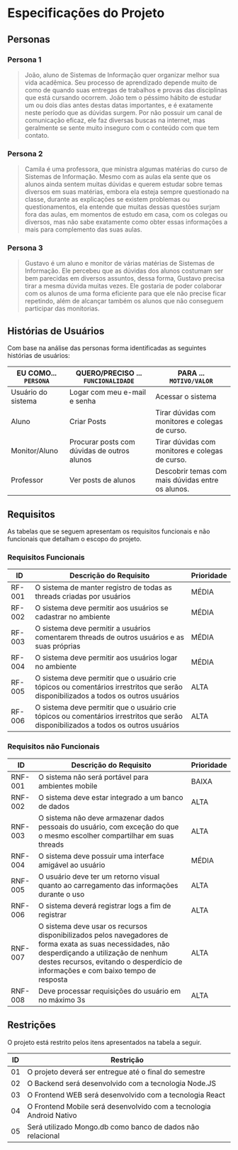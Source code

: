 # Especificações do Projeto

## Personas

### Persona 1

> João, aluno de Sistemas de Informação quer organizar melhor sua vida acadêmica. Seu processo de aprendizado depende muito de como de quando suas entregas de trabalhos e provas das disciplinas que está cursando ocorrem. João tem o péssimo hábito de estudar um ou dois dias antes destas datas importantes, e é exatamente neste período que as dúvidas surgem. Por não possuir um canal de comunicação eficaz, ele faz diversas buscas na internet, mas geralmente se sente muito inseguro com o conteúdo com que tem contato.

### Persona 2

> Camila é uma professora, que ministra algumas matérias do curso de Sistemas de Informação. Mesmo com as aulas ela sente que os alunos ainda sentem muitas dúvidas e querem estudar sobre temas diversos em suas matérias, embora ela esteja sempre questionado na classe, durante as explicações se existem problemas ou questionamentos, ela entende que muitas dessas questões surjam fora das aulas, em momentos de estudo em casa, com os colegas ou diversos, mas não sabe exatamente como obter essas informações a mais para complemento das suas aulas.  

### Persona 3

> Gustavo é um aluno e monitor de várias matérias de Sistemas de Informação. Ele percebeu que as dúvidas dos alunos costumam ser bem parecidas em diversos assuntos, dessa forma, Gustavo precisa tirar a mesma dúvida muitas vezes. Ele gostaria de poder colaborar com os alunos de uma forma eficiente para que ele não precise ficar repetindo, além de alcançar também os alunos que não conseguem participar das monitorias.

## Histórias de Usuários

Com base na análise das personas forma identificadas as seguintes histórias de usuários:

| EU COMO... `PERSONA` | QUERO/PRECISO ... `FUNCIONALIDADE` | PARA ... `MOTIVO/VALOR` |
|--------------------|------------------------------------|----------------------------------------|
| Usuário do sistema | Logar com meu e-mail e senha | Acessar o sistema |
| Aluno | Criar Posts | Tirar dúvidas com monitores e colegas de curso. |
| Monitor/Aluno | Procurar posts com dúvidas de outros alunos | Tirar dúvidas com monitores e colegas de curso. |
| Professor | Ver posts de alunos | Descobrir temas com mais dúvidas entre os alunos. |

## Requisitos

As tabelas que se seguem apresentam os requisitos funcionais e não funcionais que detalham o escopo do projeto.

### Requisitos Funcionais

| ID    | Descrição do Requisito  | Prioridade |
| ------ | ----------------------------------------- | ---- |
|RF-001 | O sistema de manter registro de todas as threads criadas por usuários | MÉDIA |
|RF-002 | O sistema deve permitir aos usuários se cadastrar no ambiente | MÉDIA |
|RF-003 | O sistema deve permitir a usuários comentarem threads de outros usuários e as suas próprias | MÉDIA |
|RF-004 | O sistema deve permitir aos usuários logar no ambiente | MÉDIA |
|RF-005 | O sistema deve permitir que o usuário crie tópicos ou comentários irrestritos que serão disponibilizados a todos os outros usuários | ALTA |
|RF-006 | O sistema deve permitir que o usuário crie tópicos ou comentários irrestritos que serão disponibilizados a todos os outros usuários | ALTA |

### Requisitos não Funcionais

| ID | Descrição do Requisito | Prioridade |
| ------- | ------------------------- | ---- |
|RNF-001| O sistema não será portável para ambientes mobile | BAIXA |
|RNF-002| O sistema deve estar integrado a um banco de dados | ALTA |
|RNF-003| O sistema não deve armazenar dados pessoais do usuário, com exceção do que o mesmo escolher compartilhar em suas threads | ALTA |
|RNF-004| O sistema deve possuir uma interface amigável ao usuário | MÉDIA |
|RNF-005| O usuário deve ter um retorno visual quanto ao carregamento das informações durante o uso | ALTA |
|RNF-006| O sistema deverá registrar logs a fim de registrar | ALTA |
|RNF-007| O sistema deve usar os recursos disponibilizados pelos navegadores de forma exata as suas necessidades, não desperdiçando a utilização de nenhum destes recursos, evitando o desperdício de informações e com baixo tempo de resposta | ALTA |
|RNF-008| Deve processar requisições do usuário em no máximo 3s | ALTA |

## Restrições

O projeto está restrito pelos itens apresentados na tabela a seguir.

| ID | Restrição |
| -- |------------------------------------------------------- |
| 01 | O projeto deverá ser entregue até o final do semestre |
| 02 | O Backend será desenvolvido com a tecnologia Node.JS |
| 03 | O Frontend WEB será desenvolvido com a tecnologia React |
| 04 | O Frontend Mobile será desenvolvido com a tecnologia Android Nativo |
| 05 | Será utilizado Mongo.db  como banco de dados não relacional |
